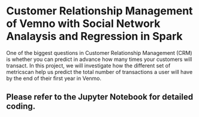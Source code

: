 # Customer Relationship Management of Vemno with Social Network Analaysis and Regression in Spark

One of the biggest questions in Customer Relationship Management (CRM) is whether you can predict in advance how many times your customers will transact. In this project, we will investigate how the different set of metricscan help us predict the total number of transactions a user will have by the end of their first year in Venmo.

## Please refer to the Jupyter Notebook for detailed coding.
